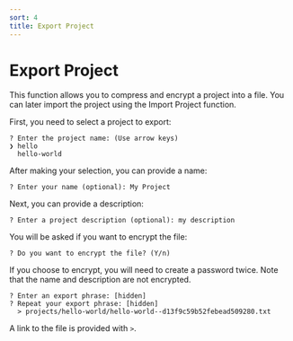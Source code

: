 ```yaml
---
sort: 4
title: Export Project
---
```



# Export Project

This function allows you to compress and encrypt a project into a file. You can later import the project using the Import Project function.

First, you need to select a project to export:

```
? Enter the project name: (Use arrow keys)
❯ hello 
  hello-world 
```

After making your selection, you can provide a name:

```
? Enter your name (optional): My Project
```

Next, you can provide a description:

```
? Enter a project description (optional): my description
```

You will be asked if you want to encrypt the file:

```
? Do you want to encrypt the file? (Y/n) 
```

If you choose to encrypt, you will need to create a password twice. Note that the name and description are not encrypted.

```
? Enter an export phrase: [hidden]
? Repeat your export phrase: [hidden]
  > projects/hello-world/hello-world--d13f9c59b52febead509280.txt
```

A link to the file is provided with `>`.